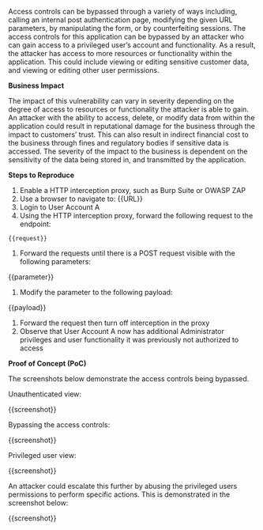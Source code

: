 Access controls can be bypassed through a variety of ways including, calling an internal post authentication page, modifying the given URL parameters, by manipulating the form, or by counterfeiting sessions. The access controls for this application can be bypassed by an attacker who can gain access to a privileged user’s account and functionality. As a result, the attacker has access to more resources or functionality within the application. This could include viewing or editing sensitive customer data, and viewing or editing other user permissions.

**Business Impact**

The impact of this vulnerability can vary in severity depending on the degree of access to resources or functionality the attacker is able to gain. An attacker with the ability to access, delete, or modify data from within the application could result in reputational damage for the business through the impact to customers’ trust. This can also result in indirect financial cost to the business through fines and regulatory bodies if sensitive data is accessed. The severity of the impact to the business is dependent on the sensitivity of the data being stored in, and transmitted by the application.

**Steps to Reproduce**

1. Enable a HTTP interception proxy, such as Burp Suite or OWASP ZAP
1. Use a browser to navigate to: {{URL}}
1. Login to User Account A
1. Using the HTTP interception proxy, forward the following request to the endpoint:

```HTTP
{{request}}
```

1. Forward the requests until there is a POST request visible with the following parameters:

{{parameter}}

1. Modify the parameter to the following payload:

{{payload}}

1. Forward the request then turn off interception in the proxy
1. Observe that User Account A now has additional Administrator privileges and user functionality it was previously not authorized to access

**Proof of Concept (PoC)**

The screenshots below demonstrate the access controls being bypassed.

Unauthenticated view:

{{screenshot}}

Bypassing the access controls:

{{screenshot}}

Privileged user view:

{{screenshot}}

An attacker could escalate this further by abusing the privileged users permissions to perform specific actions. This is demonstrated in the screenshot below:

{{screenshot}}
